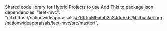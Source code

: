 Shared code library for Hybrid Projects
to use Add This to package.json dependencies: 
"leet-mvc": "git+https://nationwideappraisals:JZ6RfmM9amb2cSJddVk6@bitbucket.org/nationwideappraisals/leet-mvc/src/master/",
